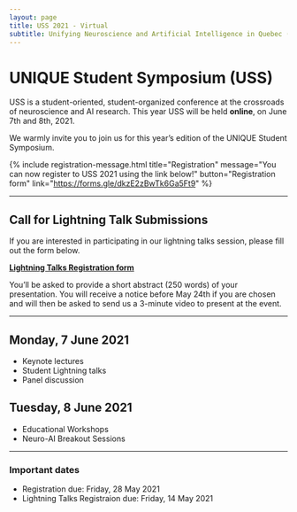 ```yaml
---
layout: page
title: USS 2021 - Virtual
subtitle: Unifying Neuroscience and Artificial Intelligence in Quebec (UNIQUE) - Student Symposium
---
```

# UNIQUE Student Symposium (USS)
USS is a student-oriented, student-organized conference at the crossroads of neuroscience and AI research. This year USS will be held **online**, on June 7th and 8th, 2021.

We warmly invite you to join us for this year’s edition of the UNIQUE Student Symposium.  

{% include registration-message.html title="Registration" message="You can now register to USS 2021 using the link below!" button="Registration form" link="https://forms.gle/dkzE2zBwTk6Ga5Ft9" %}

---

## Call for Lightning Talk Submissions
If you are interested in participating in our lightning talks session, please fill out the form below.  

**[Lightning Talks Registration form](https://forms.gle/WLjjGrY18ZFRjDGh9)**

You’ll be asked to provide a short abstract (250 words) of your presentation. You will receive a notice before May 24th if you are chosen and will then be asked to send us a 3-minute video to present at the event.

---

## Monday, 7 June 2021

- Keynote lectures
- Student Lightning talks
- Panel discussion

## Tuesday, 8 June 2021

- Educational Workshops
- Neuro-AI Breakout Sessions

---

### Important dates

* Registration due: Friday, 28 May 2021  
* Lightning Talks Registraion due: Friday, 14 May 2021
